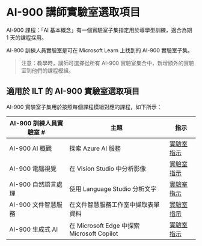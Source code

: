 # AI-900 講師實驗室選取項目

AI-900 課程：「AI 基本概念」有一個實驗室子集指定用於導學型訓練，適合為期 1 天的課程採用。

AI-900 訓練人員實驗室是可在 Microsoft Learn 上找到的 AI-900 實驗室子集。

> 注意：教學時，講師可選擇從所有 AI-900 實驗室集合中，新增額外的實驗室到他們的課程模組。

## 適用於 ILT 的 AI-900 實驗室選取項目

AI-900 實驗室子集用於按照每個課程模組對應的課程，如下所示： 

| AI-900 訓練人員實驗室 # | 主題 | 指示 |
| --- | --- | --- |
| AI-900 AI 概觀 | 探索 Azure AI 服務 | [實驗室指示](https://go.microsoft.com/fwlink/?linkid=2250253) |
| AI-900 電腦視覺 | 在 Vision Studio 中分析影像 | [實驗室指示](https://go.microsoft.com/fwlink/?linkid=2250145) |
| AI-900 自然語言處理 | 使用 Language Studio 分析文字 | [實驗室指示](https://go.microsoft.com/fwlink/?linkid=2250314) |
| AI-900 文件智慧服務 | 在文件智慧服務工作室中擷取表單資料 | [實驗室指示](https://go.microsoft.com/fwlink/?linkid=2250315) |
| AI-900 生成式 AI | 在 Microsoft Edge 中探索 Microsoft Copilot | [實驗室指示](https://go.microsoft.com/fwlink/?linkid=2249955) |


